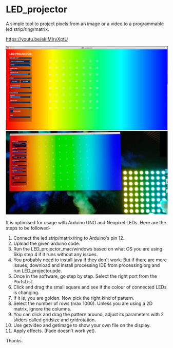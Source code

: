 # LED_projector

A simple tool to project pixels from an image or a video to a programmable led strip/ring/matrix.

https://youtu.be/ekIMIryXptU

![Screenshot v1](https://github.com/drvkmr/LED_projector/blob/master/Screen%20Shot.png)
![Snapshot v1](https://github.com/drvkmr/LED_projector/blob/master/snapshot.jpg)

It is optimised for usage with Arduino UNO and Neopixel LEDs. Here are the steps to be followed-
1. Connect the led strip/matrix/ring to Arduino's pin 12.
2. Upload the given arduino code.
3. Run the LED_projector_mac/windows based on what OS you are using. Skip step 4 if it runs without any issues.
4. You probably need to install java if they don't work. But if there are more issues, download and install processing IDE from processing.org and run LED_projector.pde.
5. Once in the software, go step by step. Select the right port from the PortsList.
6. Click and drag the small square and see if the colour of connected LEDs is changing.
7. If it is, you are golden. Now pick the right kind of pattern.
8. Select the number of rows (max 1000). Unless you are using a 2D matrix, ignore the columns.
9. You can click and drag the pattern around, adjust its parameters with 2 sliders called gridsize and gridrotation.
10. Use getvideo and getimage to show your own file on the display.
11. Apply effects. (Fade doesn't work yet).

Thanks.